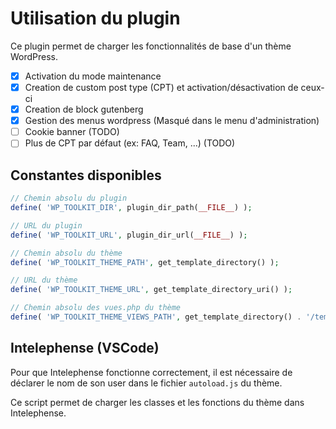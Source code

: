 # Utilisation du plugin

Ce plugin permet de charger les fonctionnalités de base d'un thème WordPress.

- [x] Activation du mode maintenance
- [x] Creation de custom post type (CPT) et activation/désactivation de ceux-ci
- [x] Creation de block gutenberg
- [x] Gestion des menus wordpress (Masqué dans le menu d'administration)
- [ ] Cookie banner (TODO)
- [ ] Plus de CPT par défaut (ex: FAQ, Team, ...) (TODO)

## Constantes disponibles

```php
// Chemin absolu du plugin
define( 'WP_TOOLKIT_DIR', plugin_dir_path(__FILE__) );

// URL du plugin
define( 'WP_TOOLKIT_URL', plugin_dir_url(__FILE__) );

// Chemin absolu du thème
define( 'WP_TOOLKIT_THEME_PATH', get_template_directory() );

// URL du thème
define( 'WP_TOOLKIT_THEME_URL', get_template_directory_uri() );

// Chemin absolu des vues.php du thème
define( 'WP_TOOLKIT_THEME_VIEWS_PATH', get_template_directory() . '/templates' );
```

## Intelephense (VSCode)

Pour que Intelephense fonctionne correctement, il est nécessaire de déclarer le nom de son user dans le fichier `autoload.js` du thème.

Ce script permet de charger les classes et les fonctions du thème dans Intelephense.
